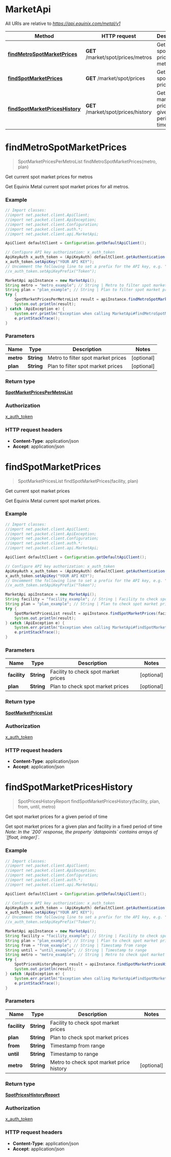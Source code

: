 # MarketApi

All URIs are relative to *https://api.equinix.com/metal/v1*

Method | HTTP request | Description
------------- | ------------- | -------------
[**findMetroSpotMarketPrices**](MarketApi.md#findMetroSpotMarketPrices) | **GET** /market/spot/prices/metros | Get current spot market prices for metros
[**findSpotMarketPrices**](MarketApi.md#findSpotMarketPrices) | **GET** /market/spot/prices | Get current spot market prices
[**findSpotMarketPricesHistory**](MarketApi.md#findSpotMarketPricesHistory) | **GET** /market/spot/prices/history | Get spot market prices for a given period of time


<a name="findMetroSpotMarketPrices"></a>
# **findMetroSpotMarketPrices**
> SpotMarketPricesPerMetroList findMetroSpotMarketPrices(metro, plan)

Get current spot market prices for metros

Get Equinix Metal current spot market prices for all metros.

### Example
```java
// Import classes:
//import net.packet.client.ApiClient;
//import net.packet.client.ApiException;
//import net.packet.client.Configuration;
//import net.packet.client.auth.*;
//import net.packet.client.api.MarketApi;

ApiClient defaultClient = Configuration.getDefaultApiClient();

// Configure API key authorization: x_auth_token
ApiKeyAuth x_auth_token = (ApiKeyAuth) defaultClient.getAuthentication("x_auth_token");
x_auth_token.setApiKey("YOUR API KEY");
// Uncomment the following line to set a prefix for the API key, e.g. "Token" (defaults to null)
//x_auth_token.setApiKeyPrefix("Token");

MarketApi apiInstance = new MarketApi();
String metro = "metro_example"; // String | Metro to filter spot market prices
String plan = "plan_example"; // String | Plan to filter spot market prices
try {
    SpotMarketPricesPerMetroList result = apiInstance.findMetroSpotMarketPrices(metro, plan);
    System.out.println(result);
} catch (ApiException e) {
    System.err.println("Exception when calling MarketApi#findMetroSpotMarketPrices");
    e.printStackTrace();
}
```

### Parameters

Name | Type | Description  | Notes
------------- | ------------- | ------------- | -------------
 **metro** | **String**| Metro to filter spot market prices | [optional]
 **plan** | **String**| Plan to filter spot market prices | [optional]

### Return type

[**SpotMarketPricesPerMetroList**](SpotMarketPricesPerMetroList.md)

### Authorization

[x_auth_token](../README.md#x_auth_token)

### HTTP request headers

 - **Content-Type**: application/json
 - **Accept**: application/json

<a name="findSpotMarketPrices"></a>
# **findSpotMarketPrices**
> SpotMarketPricesList findSpotMarketPrices(facility, plan)

Get current spot market prices

Get Equinix Metal current spot market prices.

### Example
```java
// Import classes:
//import net.packet.client.ApiClient;
//import net.packet.client.ApiException;
//import net.packet.client.Configuration;
//import net.packet.client.auth.*;
//import net.packet.client.api.MarketApi;

ApiClient defaultClient = Configuration.getDefaultApiClient();

// Configure API key authorization: x_auth_token
ApiKeyAuth x_auth_token = (ApiKeyAuth) defaultClient.getAuthentication("x_auth_token");
x_auth_token.setApiKey("YOUR API KEY");
// Uncomment the following line to set a prefix for the API key, e.g. "Token" (defaults to null)
//x_auth_token.setApiKeyPrefix("Token");

MarketApi apiInstance = new MarketApi();
String facility = "facility_example"; // String | Facility to check spot market prices
String plan = "plan_example"; // String | Plan to check spot market prices
try {
    SpotMarketPricesList result = apiInstance.findSpotMarketPrices(facility, plan);
    System.out.println(result);
} catch (ApiException e) {
    System.err.println("Exception when calling MarketApi#findSpotMarketPrices");
    e.printStackTrace();
}
```

### Parameters

Name | Type | Description  | Notes
------------- | ------------- | ------------- | -------------
 **facility** | **String**| Facility to check spot market prices | [optional]
 **plan** | **String**| Plan to check spot market prices | [optional]

### Return type

[**SpotMarketPricesList**](SpotMarketPricesList.md)

### Authorization

[x_auth_token](../README.md#x_auth_token)

### HTTP request headers

 - **Content-Type**: application/json
 - **Accept**: application/json

<a name="findSpotMarketPricesHistory"></a>
# **findSpotMarketPricesHistory**
> SpotPricesHistoryReport findSpotMarketPricesHistory(facility, plan, from, until, metro)

Get spot market prices for a given period of time

Get spot market prices for a given plan and facility in a fixed period of time  *Note: In the &#x60;200&#x60; response, the property &#x60;datapoints&#x60; contains arrays of &#x60;[float, integer]&#x60;.*

### Example
```java
// Import classes:
//import net.packet.client.ApiClient;
//import net.packet.client.ApiException;
//import net.packet.client.Configuration;
//import net.packet.client.auth.*;
//import net.packet.client.api.MarketApi;

ApiClient defaultClient = Configuration.getDefaultApiClient();

// Configure API key authorization: x_auth_token
ApiKeyAuth x_auth_token = (ApiKeyAuth) defaultClient.getAuthentication("x_auth_token");
x_auth_token.setApiKey("YOUR API KEY");
// Uncomment the following line to set a prefix for the API key, e.g. "Token" (defaults to null)
//x_auth_token.setApiKeyPrefix("Token");

MarketApi apiInstance = new MarketApi();
String facility = "facility_example"; // String | Facility to check spot market prices
String plan = "plan_example"; // String | Plan to check spot market prices
String from = "from_example"; // String | Timestamp from range
String until = "until_example"; // String | Timestamp to range
String metro = "metro_example"; // String | Metro to check spot market price history
try {
    SpotPricesHistoryReport result = apiInstance.findSpotMarketPricesHistory(facility, plan, from, until, metro);
    System.out.println(result);
} catch (ApiException e) {
    System.err.println("Exception when calling MarketApi#findSpotMarketPricesHistory");
    e.printStackTrace();
}
```

### Parameters

Name | Type | Description  | Notes
------------- | ------------- | ------------- | -------------
 **facility** | **String**| Facility to check spot market prices |
 **plan** | **String**| Plan to check spot market prices |
 **from** | **String**| Timestamp from range |
 **until** | **String**| Timestamp to range |
 **metro** | **String**| Metro to check spot market price history | [optional]

### Return type

[**SpotPricesHistoryReport**](SpotPricesHistoryReport.md)

### Authorization

[x_auth_token](../README.md#x_auth_token)

### HTTP request headers

 - **Content-Type**: application/json
 - **Accept**: application/json

